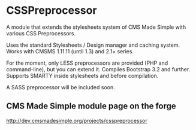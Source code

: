 CSSPreprocessor
===============

A module that extends the stylesheets system of CMS Made Simple with various CSS Preprocessors.

Uses the standard Stylesheets / Design manager and caching system. Works with CMSMS 1.11.11 (until 1.3) and 2.1+ series. 

For the moment, only LESS preprocessors are provided (PHP and command-line), but you can extend it. Compiles Bootstrap 3.2 and further.
Supports SMARTY inside stylesheets and before compilation.

A SASS preprocessor will be included soon.

CMS Made Simple module page on the forge
----------------------------------------
http://dev.cmsmadesimple.org/projects/csspreprocessor